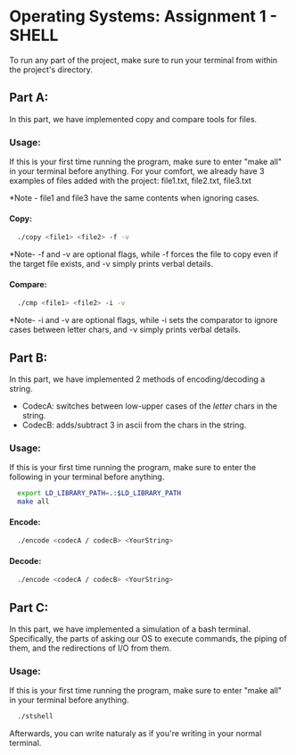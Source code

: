 # Operating Systems: Assignment 1 - SHELL

To run any part of the project, make sure to run your terminal from within the project's directory.

## Part A:

In this part, we have implemented copy and compare tools for files.

### Usage:

If this is your first time running the program, make sure to enter "make all" in your terminal before anything.
For your comfort, we already have 3 examples of files added with the project: file1.txt, file2.txt, file3.txt

*Note - file1 and file3 have the same contents when ignoring cases.

#### Copy:

```sh
  ./copy <file1> <file2> -f -v
```
*Note- -f and -v are optional flags, while -f forces the file to copy even if the target file exists, and -v simply prints verbal details.

#### Compare:

```sh
  ./cmp <file1> <file2> -i -v
```
*Note- -i and -v are optional flags, while -i sets the comparator to ignore cases between letter chars, and -v simply prints verbal details.



## Part B:

In this part, we have implemented 2 methods of encoding/decoding a string.
- CodecA: switches between low-upper cases of the *letter* chars in the string.
- CodecB: adds/subtract 3 in ascii from the chars in the string.

### Usage:

If this is your first time running the program, make sure to enter the following in your terminal before anything.

```sh
  export LD_LIBRARY_PATH=.:$LD_LIBRARY_PATH
  make all
```

#### Encode:

```sh
  ./encode <codecA / codecB> <YourString>
```

#### Decode:
 
```sh
  ./encode <codecA / codecB> <YourString>
```
 
## Part C:
 
In this part, we have implemented a simulation of a bash terminal.
Specifically, the parts of asking our OS to execute commands, the piping of them, and the redirections of I/O from them.
 
### Usage:
 
If this is your first time running the program, make sure to enter "make all" in your terminal before anything.

```sh
  ./stshell
```
Afterwards, you can write naturaly as if you're writing in your normal terminal.
